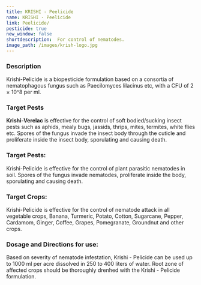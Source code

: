 ```yaml
---
title: KRISHI - Peelicide
name: KRISHI - Peelicide
link: Peelicide/
pesticide: true
new_window: false
shortdescription:  For control of nematodes.
image_path: /images/krish-logo.jpg
---
```

### Description
Krishi-Pelicide is a biopesticide formulation based on a consortia of nematophagous fungus such as Paecilomyces lilacinus etc, with a CFU of 2 × 10^8 per ml.

### Target Pests
**Krishi-Verelac** is effective for the control of soft bodied/sucking insect pests such as aphids, mealy bugs, jassids, thrips, mites, termites, white flies etc. Spores of the  fungus invade the insect body through the cuticle and proliferate inside the insect body, sporulating and causing death.

### Target Pests:
Krishi-Pelicide is effective for the control of plant parasitic nematodes in soil. Spores of the fungus invade nematodes, proliferate inside the body, sporulating and causing death.

### Target Crops:
Krishi-Pelicide is effective for the control of nematode attack in all vegetable crops, Banana, Turmeric, Potato, Cotton, Sugarcane, Pepper, Cardamom, Ginger, Coffee, Grapes, Pomegranate, Groundnut and other crops.

### Dosage and Directions for use:
Based on severity of nematode infestation, Krishi - Pelicide can be used up to 1000 ml per acre dissolved in 250 to 400 liters of water. Root zone of affected crops should be thoroughly drenhed with the Krishi - Pelicide formulation.

